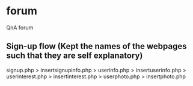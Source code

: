 # forum
QnA forum

## Sign-up flow (Kept the names of the webpages such that they are self explanatory)
signup.php > insertsignupinfo.php > userinfo.php > insertuserinfo.php > userinterest.php > insertinterest.php > userphoto.php > insertphoto.php

